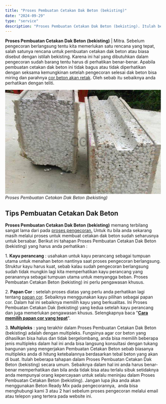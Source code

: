 ```yaml
---
title: "Proses Pembuatan Cetakan Dak Beton (bekisting)"
date: "2024-09-29"
type: "service"
description: "Proses Pembuatan Cetakan Dak Beton (bekisting). Itulah beberapa tahapan dalam Proses Pembuatan Cetakan Dak Beton (bekisting) secara umum. Sebaiknya dalam hal..."
---
```


**Proses Pembuatan Cetakan Dak Beton (bekisting)** | Mitra. Sebelum pengecoran berlangsung tentu kita memerlukan satu rencana yang tepat, salah satunya rencana untuk pembuatan cetakan dak beton atau biasa disebut dengan istilah bekisting. Karena ini hal yang dibutuhkan dalam pengecoran sudah barang tentu harus di perhatikan benar-benar. Apabila pembuatan cetakan dak beton ini tidak bagus atau tidak diperhatikan dengan seksama kemungkinan setelah pengecoran selesai dak beton bisa miring dan parahnya [cor beton akan retak](/blog/inilah-penyebab-cor-beton-bisa-retak "Inilah Penyebab Cor Beton Bisa Retak"). Oleh sebab itu sebaiknya anda perhatikan dengan teliti.

![Proses Pembuatan Cetakan Dak Beton](/images/blog/panel-beton-ringan-3.jpg)
*Proses Pembuatan Cetakan Dak Beton (bekisting)*

 ## Tips Pembuatan Cetakan Dak Beton
    
**Proses Pembuatan Cetakan Dak Beton (bekisting)** memang terbilang sangat lama dari pada [proses pengecoran.](/blog/pengerjaan-cor-beton-yang-tepat "Pengerjaan Cor Beton Yang Tepat") Untuk itu bila anda sekarang masih melalui proses untuk membuat cetakan dak beton sudah seharusnya untuk bersabar. Berikut ini tahapan Proses Pembuatan Cetakan Dak Beton (bekisting) yang harus anda perhatikan :

1\. **Kayu perancang** : usahakan untuk kayu perancang sebagai tumpuan utama untuk menahan beton nantinya saat proses pengecoran berlangsung. Struktur kayu harus kuat, sebab kalau sudah pengecoran berlangsung sudah tidak mungkin lagi kita memperhatikan kayu perancang yang peranannya sebagai tumpuan utama untuk menyangga beban. Proses Pembuatan Cetakan Beton (bekisting) ini perlu pengawasan khusus.

2\. **Papan Cor** : setelah proses diatas yang perlu anda perhatikan lagi tentang [papan cor](/blog/memilih-kayu-papan-cor-yang-tepat "Memilih Kayu Papan Cor Yang Tepat"). Sebaiknya menggunakan kayu pilihan sebagai papan cor. Dalam hal ini sebaiknya memilih kayu yang berkualitas. Ini Proses Pembuatan Cetakan Dak (bekisting) yang kedua setelah kayu perancang dan juga memerlukan pengawasan khusus. Selengkapnya baca "[**Cara memilih papan cor yang tepat**](/blog/memilih-kayu-papan-cor-yang-tepat)".

3\. **Multipleks** : yang terakhir dalam Proses Pembuatan Cetakan Dak Beton (bekisting) adalah dengan multipleks. Fungsinya agar cor beton yang dihasilkan bisa halus dan tidak bergelombang, anda bisa memilih beberapa jenis multipleks dalam hal ini anda bisa langsung konsultasi dengan tukang bangunan yang mengerjakan Pembuatan Cetakan Beton sebab biasanya multipleks anda di hitung ketebalannya berdasarkan tebal beton yang akan di buat.
Itulah beberapa tahapan dalam Proses Pembuatan Cetakan Dak Beton (bekisting) secara umum. Sebaiknya dalam hal ini anda harus benar-benar memperhatikan dan bila anda tidak bisa atau terlalu sibuk setidaknya anda mempunyai orang kepercayaan untuk selalu meninjau dalam Proses Pembuatan Cetakan Beton (bekisting). Jangan lupa jika anda akan menggunakan Beton Ready Mix pada pengecorannya,  anda bisa menghubungi kami 3 atau 2 hari sebelum proses pengecoran melalui email atau telepon yang tertera pada website ini.
